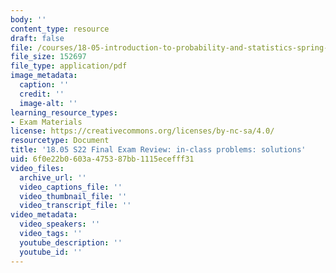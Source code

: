 ```yaml
---
body: ''
content_type: resource
draft: false
file: /courses/18-05-introduction-to-probability-and-statistics-spring-2022/mit18_05_s22_classfinal_pset_sol.pdf
file_size: 152697
file_type: application/pdf
image_metadata:
  caption: ''
  credit: ''
  image-alt: ''
learning_resource_types:
- Exam Materials
license: https://creativecommons.org/licenses/by-nc-sa/4.0/
resourcetype: Document
title: '18.05 S22 Final Exam Review: in-class problems: solutions'
uid: 6f0e22b0-603a-4753-87bb-1115ecefff31
video_files:
  archive_url: ''
  video_captions_file: ''
  video_thumbnail_file: ''
  video_transcript_file: ''
video_metadata:
  video_speakers: ''
  video_tags: ''
  youtube_description: ''
  youtube_id: ''
---
```

